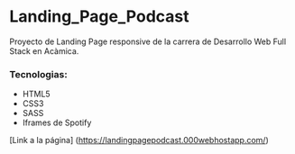 # Landing_Page_Podcast
Proyecto de Landing Page responsive de la carrera de Desarrollo Web Full Stack en Acàmica.
### Tecnologias:
- HTML5
- CSS3
- SASS
- Iframes de Spotify

[Link a la página] (https://landingpagepodcast.000webhostapp.com/)

